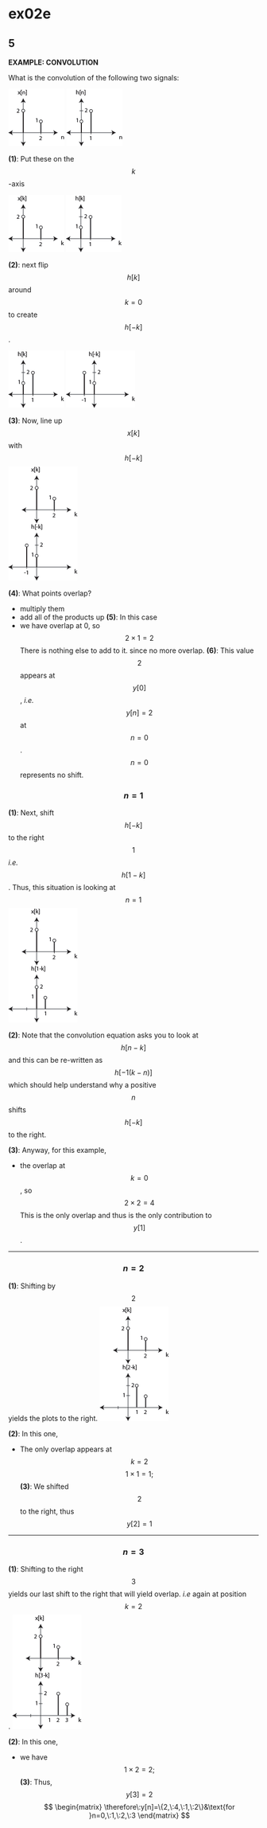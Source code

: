 # ex02e

## 5
__EXAMPLE: CONVOLUTION__

What is the convolution of the following two signals:

![fig05a](ex02-fig05a.png)
![fig05b](ex02-fig05b.png)

__(1)__: Put these on the $$k$$-axis

![fig05c](ex02-fig05c.png)
![fig05d](ex02-fig05d.png)

__(2)__: next flip $$h[k]$$ around $$k=0$$ to create $$h[-k]$$.

![fig05d](ex02-fig05d.png)
![fig05e](ex02-fig05e.png)

__(3)__:  Now, line up $$x[k]$$ with $$h[-k]$$
![fig05f](ex02-fig05f.png)

__(4)__: What points overlap?
- multiply them
- add all of the products up
__(5)__: In this case
- we have overlap at 0, so
$$
2\times1=2
$$
There is nothing else to add to it. since no more overlap.
__(6)__: This value $$2$$ appears at $$y[0]$$, *i.e.* $$y[n]=2$$ at $$n=0$$. $$n=0$$ represents no shift.

### $$n=1$$
__(1)__: Next, shift $$h[-k]$$ to the right $$1$$ *i.e.* $$h[1-k]$$. Thus, this situation is looking at $$n=1$$
![fig05g](ex02-fig05g.png)

__(2)__: Note that the convolution equation asks you to look at $$h[n-k]$$ and this can be re-written as $$h[-1(k-n)]$$ which should help understand why a positive $$n$$ shifts $$h[-k]$$ to the right.

__(3)__: Anyway, for this example,
- the overlap at $$k=0$$, so
$$
2\times2=4
$$
This is the only overlap and thus is the only contribution to $$y[1]$$.

----
### $$n=2$$
__(1)__: Shifting by $$2$$ yields the plots to the right.
![fig05h](ex02-fig05h.png)

__(2)__: In this one,
- The only overlap appears at $$k=2$$
$$
1\times1=1;
$$
__(3)__: We shifted $$2$$ to the right, thus $$y[2]=1$$

----
### $$n=3$$
__(1)__: Shifting to the right $$3$$ yields our last shift to the right that will yield overlap. *i.e* again at position $$k=2$$.
![fig05i](ex02-fig05i.png)

__(2)__: In this one,
- we have
$$
1\times2=2;
$$
__(3)__: Thus, $$y[3]=2$$
$$
\begin{matrix}
\therefore\:y[n]=\{2,\:4,\:1,\:2\}&\text{for }n=0,\:1,\:2,\:3
\end{matrix}
$$